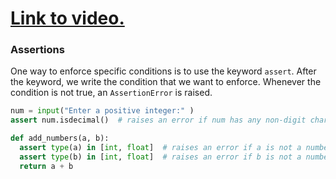 # [Link to video.](https://www.youtube.com/watch?v=Kk4AJiAMhPc&list=PLVD25niNi0BmSZoy7atetbgODmero31pR)

### Assertions

One way to enforce specific conditions is to use the keyword `assert`. After the keyword, we write the condition that we want to enforce. Whenever the condition is not true, an `AssertionError` is raised.

```python
num = input("Enter a positive integer:" )
assert num.isdecimal()  # raises an error if num has any non-digit characters
```

```python
def add_numbers(a, b):
  assert type(a) in [int, float]  # raises an error if a is not a number
  assert type(b) in [int, float]  # raises an error if b is not a number
  return a + b
```
